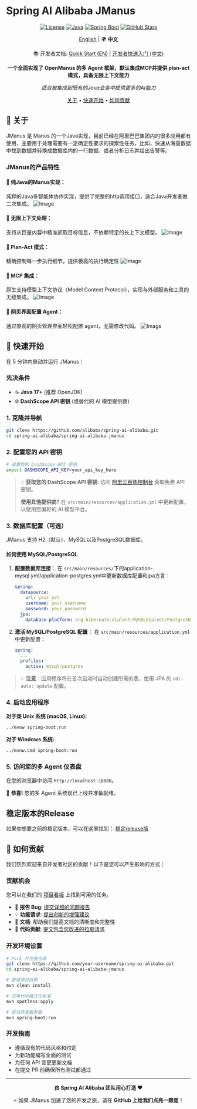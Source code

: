 # Spring AI Alibaba JManus

<div align="center">

[![License](https://img.shields.io/badge/license-Apache%202-blue.svg)](LICENSE)
[![Java](https://img.shields.io/badge/Java-17+-orange.svg)](https://openjdk.java.net/)
[![Spring Boot](https://img.shields.io/badge/Spring%20Boot-3.x-green.svg)](https://spring.io/projects/spring-boot)
[![GitHub Stars](https://img.shields.io/github/stars/alibaba/spring-ai-alibaba.svg)](https://github.com/alibaba/spring-ai-alibaba/stargazers)

[English](./README.md) | 🌍 **中文**

📚 开发者文档: [Quick Start (EN)](./README-dev-en.md) | [开发者快速入门 (中文)](./README-dev.md)

**一个全面实现了 OpenManus 的多 Agent 框架，默认集成MCP并提供 plan-act模式，具备无限上下文能力**

*适合被集成到既有的Java业务中提供更多的AI能力*

[关于](#-关于) • [快速开始](#-快速开始) • [如何贡献](#-如何贡献)

</div>


## 🎯 关于

JManus 是 Manus 的一个Java实现，目前已经在阿里巴巴集团内的很多应用都有使用，主要用于处理需要有一定确定性要求的探索性任务，比如，快速从海量数据中找到数据并转换成数据库内的一行数据，或者分析日志并给出告警等。


### JManus的产品特性

#### 🤖 **纯Java的Manus实现**：

纯粹的Java多智能体协作实现，提供了完整的http调用接口，适合Java开发者做二次集成。
![Image](https://github.com/user-attachments/assets/893c7fc1-5e6e-4ec9-8389-182f14d86b18)

#### 🌊 **无限上下文处理**：

支持从巨量内容中精准抓取目标信息，不依赖特定的长上下文模型。
![Image](https://github.com/user-attachments/assets/a0245658-fbb7-41dc-989f-86574592f188)

#### 🎯 **Plan-Act 模式**：

精确控制每一步执行细节，提供极高的执行确定性
![Image](https://github.com/user-attachments/assets/d9cbf980-9d56-4b58-b165-6840b6c9411b)

#### 🔗 **MCP 集成**：

原生支持模型上下文协议（Model Context Protocol），实现与外部服务和工具的无缝集成。
![Image](https://github.com/user-attachments/assets/31d915a9-04dc-45b2-9635-488cc06ba468)

#### 📜 **网页界面配置 Agent**：

通过直观的网页管理界面轻松配置 agent，无需修改代码。
![Image](https://github.com/user-attachments/assets/5afdfe2e-0e98-4100-bff1-b7aaf413850b)



## 🚀 快速开始

在 5 分钟内启动并运行 JManus：

### 先决条件

- ☕ **Java 17+** (推荐 OpenJDK)
- 🌐 **DashScope API 密钥** (或替代的 AI 模型提供商)

### 1. 克隆并导航

```bash
git clone https://github.com/alibaba/spring-ai-alibaba.git
cd spring-ai-alibaba/spring-ai-alibaba-jmanus
```

### 2. 配置您的 API 密钥

```bash
# 设置您的 DashScope API 密钥
export DASHSCOPE_API_KEY=your_api_key_here
```

> 💡 **获取您的 DashScope API 密钥**: 访问 [阿里云百炼控制台](https://bailian.console.aliyun.com/?tab=model#/api-key) 获取免费 API 密钥。
>
> **使用其他提供商?** 在 `src/main/resources/application.yml` 中更新配置，以使用您偏好的 AI 模型平台。

### 3. 数据库配置（可选）

JManus 支持 H2（默认）、MySQL以及PostgreSQL数据库。

#### 如何使用 MySQL/PostgreSQL

1. **配置数据库连接**：
   在 `src/main/resources/`下的application-mysql.yml/application-postgres.yml中更新数据库配置和jpa方言：

   ```yaml
   spring:
     datasource:
       url: your_url
       username: your_username
       password: your_password
     jpa:
       database-platform: org.hibernate.dialect.MySQLDialect/PostgreSQLDialect
   ```

2. **激活 MySQL/PostgreSQL 配置**：
   在 `src/main/resources/application.yml` 中更新配置：

   ```yaml
   spring:
     ...
     profiles:
       active: mysql/postgres  
   ```

> 💡 **注意**：应用程序将在首次启动时自动创建所需的表，使用 JPA 的 `ddl-auto: update` 配置。

### 4. 启动应用程序

**对于类 Unix 系统 (macOS, Linux):**
```bash
../mvnw spring-boot:run
```

**对于 Windows 系统:**
```bash
../mvnw.cmd spring-boot:run
```

### 5. 访问您的多 Agent 仪表盘

在您的浏览器中访问 `http://localhost:18080`。

🎉 **恭喜!** 您的多 Agent 系统现已上线并准备就绪。


## 稳定版本的Release

如果你想要之前的稳定版本，可以在这里找到：
[稳定release版](https://github.com/rainerWJY/Java-Open-Manus/releases)


## 🤝 如何贡献

我们热烈欢迎来自开发者社区的贡献！以下是您可以产生影响的方式：

### 贡献机会

您可以在我们的 [项目看板](https://github.com/orgs/alibaba/projects/24) 上找到可用的任务。

- 🐛 **报告 Bug**: [提交详细的问题报告](https://github.com/alibaba/spring-ai-alibaba/issues)
- 💡 **功能请求**: [提出创新的增强建议](https://github.com/alibaba/spring-ai-alibaba/issues)
- 📝 **文档**: 帮助我们提高文档的清晰度和完整性
- 🔧 **代码贡献**: [提交包含您改进的拉取请求](https://github.com/alibaba/spring-ai-alibaba/pulls)

### 开发环境设置

```bash
# Fork 并克隆仓库
git clone https://github.com/your-username/spring-ai-alibaba.git
cd spring-ai-alibaba/spring-ai-alibaba-jmanus

# 安装项目依赖
mvn clean install

# 应用代码格式化标准
mvn spotless:apply

# 启动开发服务器
mvn spring-boot:run
```

### 开发指南

- 遵循现有的代码风格和约定
- 为新功能编写全面的测试
- 为任何 API 变更更新文档
- 在提交 PR 前确保所有测试都通过

---

<div align="center">

**由 Spring AI Alibaba 团队用心打造 ❤️**

⭐ 如果 JManus 加速了您的开发之旅，请在 **GitHub 上给我们点亮一颗星**！

</div>
